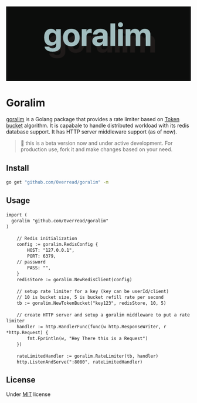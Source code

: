 ![banner](images/banner.png)

# Goralim

[goralim](https://github.com/0verread/goralim) is a Golang package that provides a rate limiter based on [Token bucket](https://en.wikipedia.org/wiki/Token_bucket) algorithm. It is capabale to handle distributed workload with its redis database support. It has HTTP server middleware support (as of now).

> 🚧 this is a beta version now and under active development. For production use, fork it and make changes based on your need.

## Install
```bash
go get "github.com/0verread/goralim" -m
```
## Usage

```golang
import (
  goralim "github.com/0verread/goralim"
)

	// Redis initialization
	config := goralim.RedisConfig {
		HOST: "127.0.0.1",
		PORT: 6379,
    // password
		PASS: "",
	}
	redisStore := goralim.NewRedisClient(config)

	// setup rate limiter for a key (key can be userId/client)
	// 10 is bucket size, 5 is bucket refill rate per second
	tb := goralim.NewTokenBucket("key123", redisStore, 10, 5)

	// create HTTP server and setup a goralim middleware to put a rate limiter
	handler := http.HandlerFunc(func(w http.ResponseWriter, r *http.Request) {
		fmt.Fprintln(w, "Hey There this is a Request")
	})

	rateLimitedHandler := goralim.RateLimiter(tb, handler)
	http.ListenAndServe(":8080", rateLimitedHandler)

```

## License
Under [MIT](LICENSE) license
